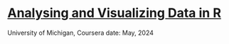 # [Analysing and Visualizing Data in R](https://www.coursera.org/account/accomplishments/certificate/ZWQQ6KXYCZRP)
University of Michigan, Coursera
date: May, 2024
